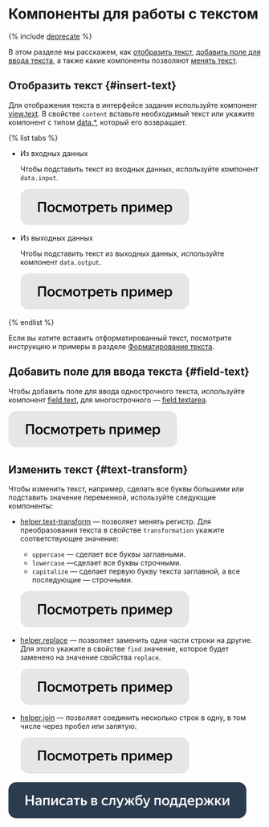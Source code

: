 # Компоненты для работы с текстом

{% include [deprecate](../../_includes/deprecate.md) %}

В этом разделе мы расскажем, как [отобразить текст](#insert-text), [добавить поле для ввода текста](#field-text), а также какие компоненты позволяют [менять текст](#text-transform).


## Отобразить текст {#insert-text}

Для отображения текста в интерфейсе задания используйте компонент [view.text](../reference/view.text.md). В свойстве `content` вставьте необходимый текст или укажите компонент с типом [data.*](work-with-data.md), который его возвращает.

{% list tabs %}

- Из входных данных

  Чтобы подставить текст из входных данных, используйте компонент `data.input`.

  [![](../_images/buttons/view-example.svg)](https://ya.cc/t/p7hKNd_r3tvsCM)

- Из выходных данных

  Чтобы подставить текст из выходных данных, используйте компонент `data.output`.

  [![](../_images/buttons/view-example.svg)](https://ya.cc/t/X1HG0zKg3tvsS3)

{% endlist %}

Если вы хотите вставить отформатированный текст, посмотрите инструкцию и примеры в разделе [Форматирование текста](text-formatting.md).


## Добавить поле для ввода текста {#field-text}

Чтобы добавить поле для ввода однострочного текста, используйте компонент [field.text](../reference/field.text.md), для многострочного — [field.textarea](../reference/field.textarea.md).

[![](../_images/buttons/view-example.svg)](https://ya.cc/t/wcZagcNy3tvsa7)

## Изменить текст {#text-transform}

Чтобы изменить текст, например, сделать все буквы большими или подставить значение переменной, используйте следующие компоненты:

- [helper.text-transform](../reference/helper.text-transform.md) — позволяет менять регистр. Для преобразования текста в свойстве `transformation` укажите соответствующее значение:
    - `uppercase` — сделает все буквы заглавными.
    - `lowercase` —сделает все буквы строчными.
    - `capitalize` — сделает первую букву текста заглавной, а все последующие — строчными.

  [![](../_images/buttons/view-example.svg)](https://ya.cc/t/XdKVp7fz3tvso9)

- [helper.replace](../reference/helper.replace.md) — позволяет заменить одни части строки на другие. Для этого укажите в свойстве `find` значение, которое будет заменено на значение свойства `replace`.

  [![](../_images/buttons/view-example.svg)](https://ya.cc/t/rJCfmyce3tvsxT)

- [helper.join](../reference/helper.join.md) — позволяет соединить несколько строк в одну, в том числе через пробел или запятую.

  [![](../_images/buttons/view-example.svg)](https://ya.cc/t/YLPg_ewD3tvt6c)

[![](../_images/buttons/contact-support.svg)](../concepts/support.md)
